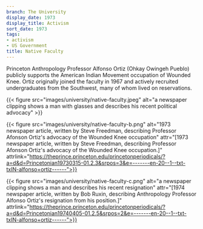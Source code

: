 ```yaml
---
branch: The University
display_date: 1973
display_title: Activism
sort_date: 1973
tags:
- activism
- US Government
title: Native Faculty
---
```


Princeton Anthropology Professor Alfonso Ortiz (Ohkay Owingeh Pueblo) publicly supports the American Indian Movement occupation of Wounded Knee. Ortiz originally joined the faculty in 1967 and actively recruited undergraduates from the Southwest, many of whom lived on reservations.


{{< figure src="images/university/native-faculty.jpeg" alt="a newspaper clipping shows a man with glasses and describes his recent political advocacy" >}}



{{< figure src="images/university/native-faculty-b.png" alt="1973 newspaper article, written by Steve Freedman, describing Professor Afonson Ortiz's advocacy of the Wounded Knee occupation" attr="[1973 newspaper article, written by Steve Freedman, describing Professor Afonson Ortiz's advocacy of the Wounded Knee occupation.]" attrlink="https://theprince.princeton.edu/princetonperiodicals/?a=d&d=Princetonian19730315-01.2.3&srpos=3&e=-------en-20--1--txt-txIN-alfonso+ortiz------">}}



{{< figure src="images/university/native-faculty-c.png" alt="a newspaper clipping shows a man and describes his recent resignation" attr="[1974 newspaper article, written by Bob Ruxin, describing Anthropology Professor Alfonso Ortiz's resignation from his position.]" attrlink="https://theprince.princeton.edu/princetonperiodicals/?a=d&d=Princetonian19740405-01.2.5&srpos=2&e=-------en-20--1--txt-txIN-alfonso+ortiz------">}}
